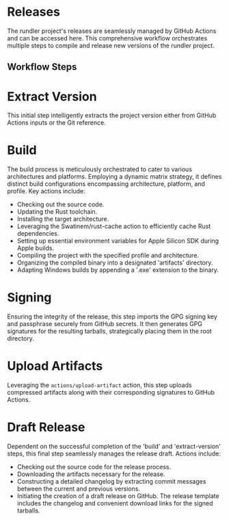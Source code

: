# Releases

The rundler project's releases are seamlessly managed by GitHub Actions and can be accessed here. This comprehensive workflow orchestrates multiple steps to compile and release new versions of the rundler project.

## Workflow Steps

# Extract Version

This initial step intelligently extracts the project version either from GitHub Actions inputs or the Git reference.

# Build

The build process is meticulously orchestrated to cater to various architectures and platforms. Employing a dynamic matrix strategy, it defines distinct build configurations encompassing architecture, platform, and profile. Key actions include:

- Checking out the source code.
- Updating the Rust toolchain.
- Installing the target architecture.
- Leveraging the Swatinem/rust-cache action to efficiently cache Rust dependencies.
- Setting up essential environment variables for Apple Silicon SDK during Apple builds.
- Compiling the project with the specified profile and architecture.
- Organizing the compiled binary into a designated 'artifacts' directory.
- Adapting Windows builds by appending a '.exe' extension to the binary.

# Signing

Ensuring the integrity of the release, this step imports the GPG signing key and passphrase securely from GitHub secrets. It then generates GPG signatures for the resulting tarballs, strategically placing them in the root directory.

# Upload Artifacts

Leveraging the `actions/upload-artifact` action, this step uploads compressed artifacts along with their corresponding signatures to GitHub Actions.

# Draft Release

Dependent on the successful completion of the 'build' and 'extract-version' steps, this final step seamlessly manages the release draft. Actions include:

- Checking out the source code for the release process.
- Downloading the artifacts necessary for the release.
- Constructing a detailed changelog by extracting commit messages between the current and previous versions.
- Initiating the creation of a draft release on GitHub. The release template includes the changelog and convenient download links for the signed tarballs.
